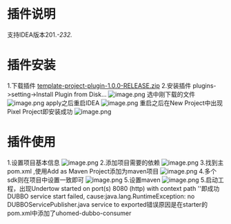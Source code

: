 # 插件说明
支持IDEA版本201.*-232.*
# 插件安装
1.下载插件
[template-project-plugin-1.0.0-RELEASE.zip](https://yb1k37.yuque.com/attachments/yuque/0/2023/zip/28882781/1688448272180-8bc20b5d-113c-4473-b3ca-a99e2d454808.zip)
2.安装插件
plugins->setting->Install Plugin from Disk...
![image.png](https://cdn.nlark.com/yuque/0/2023/png/28882781/1688355251654-faf43751-06ca-4178-9785-79e15a137578.png#averageHue=%23393c41&clientId=u6a1272bd-84de-4&from=paste&height=707&id=u37d9a732&originHeight=1414&originWidth=1956&originalType=binary&ratio=2&rotation=0&showTitle=false&size=396438&status=done&style=none&taskId=uc96332b0-5ea3-491b-be92-3451080265b&title=&width=978)
选中刚下载的文件
![image.png](https://cdn.nlark.com/yuque/0/2023/png/28882781/1688355309984-98779bd6-dffb-4df4-b5af-97d2e396fb9e.png#averageHue=%232b2b29&clientId=u6a1272bd-84de-4&from=paste&height=442&id=u9e617781&originHeight=884&originWidth=1586&originalType=binary&ratio=2&rotation=0&showTitle=false&size=248927&status=done&style=none&taskId=u7465c773-dc37-4919-bf05-1ca362a3dda&title=&width=793)
apply之后重启IDEA
![image.png](https://cdn.nlark.com/yuque/0/2023/png/28882781/1688355381156-ca70f392-2db0-4138-82a2-0cefeb808251.png#averageHue=%23393c40&clientId=u6a1272bd-84de-4&from=paste&height=709&id=ued0d2a71&originHeight=1418&originWidth=1954&originalType=binary&ratio=2&rotation=0&showTitle=false&size=326833&status=done&style=none&taskId=uaf66142a-7b7f-44ff-94e6-9955d93a3c0&title=&width=977)
重启之后在New Project中出现Pixel Project即安装成功
![image.png](https://cdn.nlark.com/yuque/0/2023/png/28882781/1688355658988-c3beac99-5895-438f-ab7c-196972fbd7d3.png#averageHue=%233f4144&clientId=u6a1272bd-84de-4&from=paste&height=661&id=uf179f97c&originHeight=1322&originWidth=1604&originalType=binary&ratio=2&rotation=0&showTitle=false&size=206796&status=done&style=none&taskId=udced167d-99c4-4ed2-b7d1-ee801857e96&title=&width=802)

# 插件使用
1.设置项目基本信息
![image.png](https://cdn.nlark.com/yuque/0/2023/png/28882781/1688356120244-b9de3e27-2f62-4128-923b-34cd01d40ea2.png#averageHue=%233f4144&clientId=u6a1272bd-84de-4&from=paste&height=662&id=ude833970&originHeight=1324&originWidth=1600&originalType=binary&ratio=2&rotation=0&showTitle=false&size=251319&status=done&style=none&taskId=u5c0457c9-1764-42c7-8d01-bb796ae9d90&title=&width=800)
2.添加项目需要的依赖
![image.png](https://cdn.nlark.com/yuque/0/2023/png/28882781/1688356199178-1a678f65-b612-402e-8739-66ef48718c0e.png#averageHue=%233d4042&clientId=u6a1272bd-84de-4&from=paste&height=662&id=ued790c93&originHeight=1324&originWidth=1596&originalType=binary&ratio=2&rotation=0&showTitle=false&size=169640&status=done&style=none&taskId=u58a28fa3-4ca6-407a-9116-481cc360f28&title=&width=798)
3.找到主pom.xml ,使用Add as Maven Project添加为maven项目
![image.png](https://cdn.nlark.com/yuque/0/2023/png/28882781/1688360226272-82886764-3484-49b3-9204-b0dbf5ae2f39.png#averageHue=%234f4c43&clientId=ucacde560-b86a-4&from=paste&height=739&id=ub5703cb4&originHeight=1478&originWidth=2046&originalType=binary&ratio=2&rotation=0&showTitle=false&size=410628&status=done&style=none&taskId=u9650a235-6155-4e19-bb64-fcd6048f0ff&title=&width=1023)
4.多个sdk则在项目中设置一致即可
![image.png](https://cdn.nlark.com/yuque/0/2023/png/28882781/1688360553270-78abbb10-875d-472f-b897-e165e624cbb0.png#averageHue=%2342444a&clientId=u2667a670-661f-4&from=paste&height=504&id=u6f345c33&originHeight=1008&originWidth=2504&originalType=binary&ratio=2&rotation=0&showTitle=false&size=322945&status=done&style=none&taskId=u13b08d17-26f3-49bf-8050-49cd906396c&title=&width=1252)
5.设置maven
![image.png](https://cdn.nlark.com/yuque/0/2023/png/28882781/1688360711127-89374b20-891a-4681-8ce3-fef15001fba3.png#averageHue=%233f4246&clientId=u2667a670-661f-4&from=paste&height=706&id=ufdc2e739&originHeight=1412&originWidth=1964&originalType=binary&ratio=2&rotation=0&showTitle=false&size=304114&status=done&style=none&taskId=u114a332f-dada-496c-a5f4-230dc90d4bf&title=&width=982)
5.启动工程，出现Undertow started on port(s) 8080 (http) with context path ''即成功
 DUBBO service start failed, cause:java.lang.RuntimeException: no DUBBOServicePublisher.java service to exported错误原因是在starter的pom.xml中添加了uhomed-dubbo-consumer
